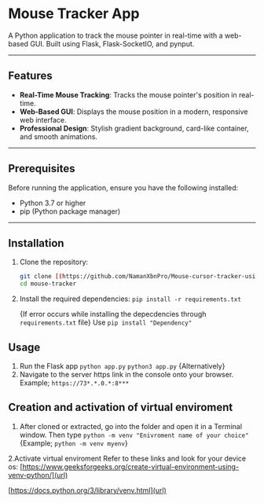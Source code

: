 # Mouse Tracker App

A Python application to track the mouse pointer in real-time with a web-based GUI. Built using Flask, Flask-SocketIO, and pynput.


---

## Features

- **Real-Time Mouse Tracking**: Tracks the mouse pointer's position in real-time.
- **Web-Based GUI**: Displays the mouse position in a modern, responsive web interface.
- **Professional Design**: Stylish gradient background, card-like container, and smooth animations.

---

## Prerequisites

Before running the application, ensure you have the following installed:

- Python 3.7 or higher
- pip (Python package manager)

---

## Installation

1. Clone the repository:
   ```bash
   git clone [(https://github.com/NamanXbnPro/Mouse-cursor-tracker-using-Python-Flask-.git)](url)
   cd mouse-tracker
2. Install the required dependencies:
   `pip install -r requirements.txt`

   {If error occurs while installing the depecdencies through `requirements.txt` file}
   Use `pip install "Dependency"`

## Usage 
1. Run the Flask app
   `python app.py`
    `python3 app.py`  {Alternatively}
2. Navigate to the server https link in the console onto your browser.
   Example; `https://73*.*.0.*:8***`


## Creation and activation of virtual enviroment
1. After cloned or extracted, go into the folder and open it in a Terminal window.
Then type
  `python -m venv "Enivroment name of your choice"`
   {Example; `python -m venv myenv`}

2.Activate virtual enviroment
  Refer to these links and look for your device os: 
  [https://www.geeksforgeeks.org/create-virtual-environment-using-venv-python/](url)
                                                    
  [https://docs.python.org/3/library/venv.html](url)
